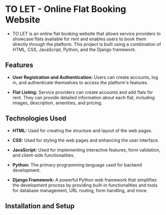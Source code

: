 # TO LET - Online Flat Booking Website 
- TO LET is an online flat booking website that allows service providers to showcase flats available for rent and enables users to book them directly through the platform. This project is built using a combination of HTML, CSS, JavaScript, Python, and the Django framework.


## Features 
- **User Registration and Authentication:** Users can create accounts, log in, and authenticate themselves to access the platform's features.

- **Flat Listing:** Service providers can create accounts and add flats for rent. They can provide detailed information about each flat, including images, description, amenities, and pricing.


## Technologies Used
- **HTML:** Used for creating the structure and layout of the web pages.

- **CSS:** Used for styling the web pages and enhancing the user interface.

- **JavaScript:** Used for implementing interactive features, form validation, and client-side functionalities.

- **Python:** The primary programming language used for backend development.

- **Django Framework:** A powerful Python web framework that simplifies the development process by providing built-in functionalities and tools for database management, URL routing, form handling, and more.


## Installation and Setup
